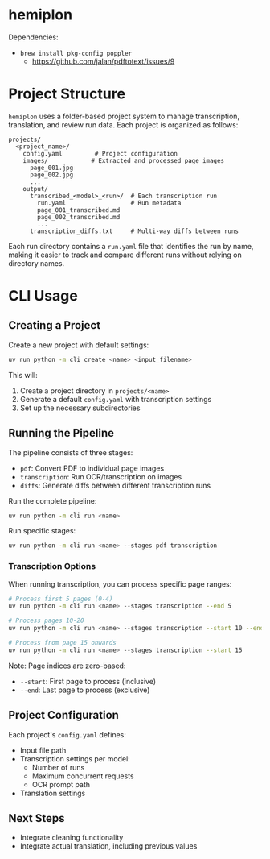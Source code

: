 # hemiplon

Dependencies:

- `brew install pkg-config poppler`
  - https://github.com/jalan/pdftotext/issues/9

# Project Structure

`hemiplon` uses a folder-based project system to manage transcription, translation, and review run data. Each project is organized as follows:

```
projects/
  <project_name>/
    config.yaml         # Project configuration
    images/            # Extracted and processed page images
      page_001.jpg
      page_002.jpg
      ...
    output/
      transcribed_<model>_<run>/  # Each transcription run
        run.yaml                  # Run metadata
        page_001_transcribed.md
        page_002_transcribed.md
        ...
      transcription_diffs.txt     # Multi-way diffs between runs
```

Each run directory contains a `run.yaml` file that identifies the run by name, making it easier to track and compare different runs without relying on directory names.

# CLI Usage

## Creating a Project

Create a new project with default settings:
```bash
uv run python -m cli create <name> <input_filename>
```

This will:
1. Create a project directory in `projects/<name>`
2. Generate a default `config.yaml` with transcription settings
3. Set up the necessary subdirectories

## Running the Pipeline

The pipeline consists of three stages:
- `pdf`: Convert PDF to individual page images
- `transcription`: Run OCR/transcription on images
- `diffs`: Generate diffs between different transcription runs

Run the complete pipeline:
```bash
uv run python -m cli run <name>
```

Run specific stages:
```bash
uv run python -m cli run <name> --stages pdf transcription
```

### Transcription Options

When running transcription, you can process specific page ranges:

```bash
# Process first 5 pages (0-4)
uv run python -m cli run <name> --stages transcription --end 5

# Process pages 10-20
uv run python -m cli run <name> --stages transcription --start 10 --end 20

# Process from page 15 onwards
uv run python -m cli run <name> --stages transcription --start 15
```

Note: Page indices are zero-based:
- `--start`: First page to process (inclusive)
- `--end`: Last page to process (exclusive)

## Project Configuration

Each project's `config.yaml` defines:
- Input file path
- Transcription settings per model:
  - Number of runs
  - Maximum concurrent requests
  - OCR prompt path
- Translation settings

## Next Steps

- Integrate cleaning functionality
- Integrate actual translation, including previous values

